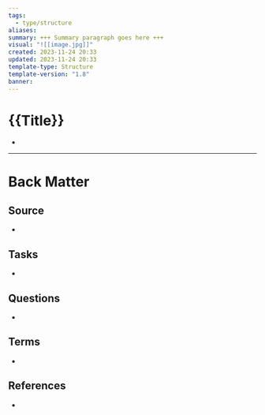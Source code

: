 ```yaml
---
tags:
  - type/structure
aliases: 
summary: +++ Summary paragraph goes here +++
visual: "![[image.jpg]]"
created: 2023-11-24 20:33
updated: 2023-11-24 20:33
template-type: Structure
template-version: "1.8"
banner: 
---
```


# {{Title}}

<!-- Main STRUCTURE of my content -->
- 


---
# Back Matter
## Source
<!-- Always keep a link to the source. --> 
- 

## Tasks
<!-- What remains to be done with this note? --> 
- 

## Questions
<!-- What remains for you to consider? --> 
- 

## Terms
<!-- Links to definition pages -->
- 

## References
<!-- Links to pages not referenced in the content -->
- 